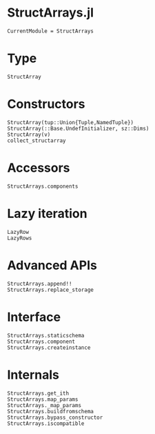 # StructArrays.jl


```@meta
CurrentModule = StructArrays
```

# Type

```@docs
StructArray
```

# Constructors

```@docs
StructArray(tup::Union{Tuple,NamedTuple})
StructArray(::Base.UndefInitializer, sz::Dims)
StructArray(v)
collect_structarray
```

# Accessors

```@docs
StructArrays.components
```

# Lazy iteration

```@docs
LazyRow
LazyRows
```

# Advanced APIs

```@docs
StructArrays.append!!
StructArrays.replace_storage
```

# Interface

```@docs
StructArrays.staticschema
StructArrays.component
StructArrays.createinstance
```

# Internals

```@docs
StructArrays.get_ith
StructArrays.map_params
StructArrays._map_params
StructArrays.buildfromschema
StructArrays.bypass_constructor
StructArrays.iscompatible
```